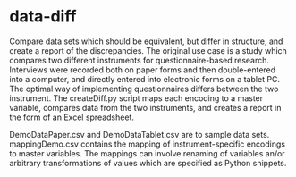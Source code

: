 data-diff
=========

Compare data sets which should be equivalent, but differ in structure, and create a report of the discrepancies.
The original use case is a study which compares two different instruments for questionnaire-based research.
Interviews were recorded both on paper forms and then double-entered into a computer, and directly entered into
electronic forms on a tablet PC. The optimal way of implementing questionnaires differs between the two instrument.
The createDiff.py script maps each encoding to a master variable, compares data from the two instruments, and creates a
report in the form of an Excel spreadsheet.

DemoDataPaper.csv and DemoDataTablet.csv are to sample data sets. mappingDemo.csv contains the mapping of
instrument-specific encodings to master variables. The mappings can involve renaming of variables an/or arbitrary
transformations of values which are specified as Python snippets.

